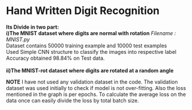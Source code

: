 # Hand Written Digit Recognition
**Its Divide in two part:**\
**i)The MNIST dataset where digits are normal with rotation**
*Filename : MNIST.py*\
Dataset contains 50000 training example and 10000 test examples\
Used Simple CNN structure to classify the images into respective label\
Accuracy obtained 98.84% on Test data.\
\
**ii)The MNIST-rot dataset where digits are rotated at a random angle**


**NOTE** I have not used any validation dataset in the code. The validation dataset was used initially to check if model is not over-fitting.
Also the loss mentioned in the graph is per epochs. To calculate the average loss on the data once can easily divide the loss by total batch size.
